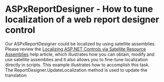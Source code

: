 # ASPxReportDesigner - How to tune localization of a web report designer control


<p>Our ASPxReportDesigner could be localized by using satellite assemblies. Please review the <a href="https://documentation.devexpress.com/#AspNet/CustomDocument12050">Localizing ASP.NET Controls via Satellite Resource Assemblies</a> help article, which illustrates how you can obtain, modify and use satellite assemblies and it also allows you to fine-tune localization directly in scripts. This example illustrates how to accomplish this task. The ReportDesigner.UpdateLocalization method is used to update the translation</p>

<br/>


